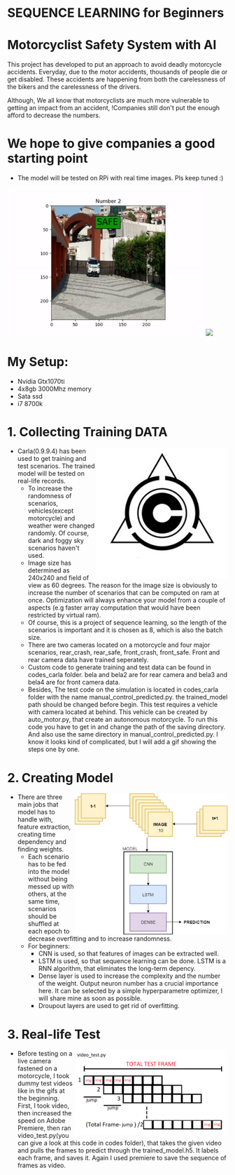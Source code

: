 # SEQUENCE LEARNING for Beginners
# Motorcyclist Safety System with AI 

This project has developed to put an approach to avoid deadly motorcycle accidents. Everyday, due to the motor accidents, thousands of people die or get disabled. 
These accidents are happening from both the carelessness of the bikers and the carelessness of the drivers. 

Although, We all know that motorcyclists are much more vulnerable to getting an impact from an accident, !Companies still don't put the enough afford to decrease the numbers.   
# We hope to give companies a good starting point

* The model will be tested on RPi with real time images. Pls keep tuned :)

<p float="left">
  <img src="images/vid1_gif.gif" width = 450> 
  <img src="images/vid2_gif.gif" width = 450> 
</p>


# My Setup:
* Nvidia Gtx1070ti
* 4x8gb 3000Mhz memory
* Sata ssd
* i7 8700k

# 1. Collecting Training DATA


<img align="right" src="images/carla_logo.jpg" width = 300>


* Carla(0.9.9.4) has been used to get training and test scenarios. The trained model will be tested on real-life records.
  - To increase the randomness of scenarios, vehicles(except motorcycle) and weather were changed randomly. Of course, dark and foggy sky scenarios haven't used.  
  - Image size has determined as 240x240 and field of view as 60 degrees. The reason for the image size is obviously to increase the number of scenarios that can be computed on ram at once. Optimization will always enhance your model from a couple of aspects (e.g faster array computation that would have been restricted by virtual ram). 
  - Of course, this is a project of sequence learning, so the length of the scenarios is important and it is chosen as 8, which is also the batch size.
  - There are two cameras located on a motorcycle and four major scenarios, rear_crash, rear_safe, front_crash, front_safe. Front and rear camera data have trained seperately. 
  - Custom code to generate training and test data can be found in codes_carla folder. bela and bela2 are for rear camera and bela3 and bela4 are for front camera data.
  - Besides, The test code on the simulation is located in codes_carla folder with the name manual_control_predicted.py. the trained_model path should be changed before begin. This test requires a vehicle with camera located at behind. This vehicle can be created by auto_motor.py, that create an autonomous motorcycle. To run this code you have to get in and change the path of the saving directory. And also use the same directory in manual_control_predicted.py. I know it looks kind of complicated, but I will add a gif showing the steps one by one.  

# 2. Creating Model 

<img align="right" src="images/widerdiagram.png" width = 350>


* There are three main jobs that model has to handle with, feature extraction, creating time dependency and finding weights.
  - Each scenario has to be fed into the model without being messed up with others, at the same time, scenarios should be shuffled at each epoch to decrease overfitting and to increase randomness. 
  - For beginners:
    - CNN is used, so that features of images can be extracted well.  
    - LSTM is used, so that sequence learning can be done. LSTM is a RNN algorithm, that eliminates the long-term depency. 
    - Dense layer is used to increase the complexity and the number of the weight. Output neuron number has a crucial importance here. It can be selected by a simple hyperparametre optimizer, I will share mine as soon as possible.
    - Droupout layers are used to get rid of overfitting.
 


# 3. Real-life Test

<img align="right" src="images/video_test_algorithm.png" width = 350>


* Before testing on a live camera fastened on a motorcycle, I took dummy test videos like in the gifs at the beginning. First, I took video, then increased the speed on Adobe Premiere, then ran video_test.py(you can give a look at this code in codes folder), that takes the given video and pulls the frames to predict through the trained_model.h5. It labels each frame, and saves it. Again I used premiere to save the sequence of frames as video.   
